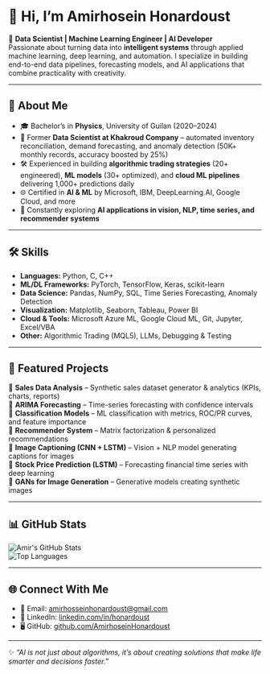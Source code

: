 # 👋 Hi, I’m Amirhosein Honardoust  

🎯 **Data Scientist | Machine Learning Engineer | AI Developer**  
Passionate about turning data into **intelligent systems** through applied machine learning, deep learning, and automation. I specialize in building end-to-end data pipelines, forecasting models, and AI applications that combine practicality with creativity.  

---

## 📖 About Me  
- 🎓 Bachelor’s in **Physics**, University of Guilan (2020–2024)  
- 💼 Former **Data Scientist at Khakroud Company** – automated inventory reconciliation, demand forecasting, and anomaly detection (50K+ monthly records, accuracy boosted by 25%)  
- 🛠️ Experienced in building **algorithmic trading strategies** (20+ engineered), **ML models** (30+ optimized), and **cloud ML pipelines** delivering 1,000+ predictions daily  
- 🌐 Certified in **AI & ML** by Microsoft, IBM, DeepLearning.AI, Google Cloud, and more  
- 🚀 Constantly exploring **AI applications in vision, NLP, time series, and recommender systems**  

---

## 🛠️ Skills  
- **Languages:** Python, C, C++  
- **ML/DL Frameworks:** PyTorch, TensorFlow, Keras, scikit-learn  
- **Data Science:** Pandas, NumPy, SQL, Time Series Forecasting, Anomaly Detection  
- **Visualization:** Matplotlib, Seaborn, Tableau, Power BI  
- **Cloud & Tools:** Microsoft Azure ML, Google Cloud ML, Git, Jupyter, Excel/VBA  
- **Other:** Algorithmic Trading (MQL5), LLMs, Debugging & Testing  

---

## 📂 Featured Projects  
🔹 **Sales Data Analysis** – Synthetic sales dataset generator & analytics (KPIs, charts, reports)  
🔹 **ARIMA Forecasting** – Time-series forecasting with confidence intervals  
🔹 **Classification Models** – ML classification with metrics, ROC/PR curves, and feature importance  
🔹 **Recommender System** – Matrix factorization & personalized recommendations  
🔹 **Image Captioning (CNN + LSTM)** – Vision + NLP model generating captions for images  
🔹 **Stock Price Prediction (LSTM)** – Forecasting financial time series with deep learning  
🔹 **GANs for Image Generation** – Generative models creating synthetic images  

---

## 📊 GitHub Stats  
![Amir's GitHub Stats](https://github-readme-stats.vercel.app/api?username=AmirhoseinHonardoust&show_icons=true&theme=tokyonight)  
![Top Languages](https://github-readme-stats.vercel.app/api/top-langs/?username=AmirhoseinHonardoust&layout=compact&theme=tokyonight)  

---

## 🌐 Connect With Me  
- 📧 Email: [amirhosseinhonardoust@gmail.com](mailto:amirhosseinhonardoust@gmail.com)  
- 💼 LinkedIn: [linkedin.com/in/honardoust](https://linkedin.com/in/honardoust)  
- 🖥️ GitHub: [github.com/AmirhoseinHonardoust](https://github.com/AmirhoseinHonardoust)  

---

✨ *“AI is not just about algorithms, it’s about creating solutions that make life smarter and decisions faster.”*  
